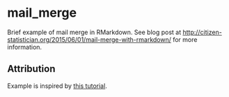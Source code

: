 mail_merge
==========

Brief example of mail merge in RMarkdown. See blog post at http://citizen-statistician.org/2015/06/01/mail-merge-with-rmarkdown/ for more information.

## Attribution

Example is inspired by [this tutorial](http://reed.edu/data-at-reed/software/R/markdown_multiple_reports.html).